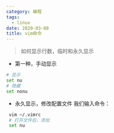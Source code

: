 ```yaml
---
category: 编程
tags:
  - linux
date: 2020-03-08
title: vim命令
---
```


> 如何显示行数，临时和永久显示

* 第一种，手动显示
```sh
# 显示
set nu
# 隐藏
set nonu
```

*  永久显示，修改配置文件
我们输入命令：
```sh
 vim ~/.vimrc
 # 打开文件后，添加
 set nu
 ```
